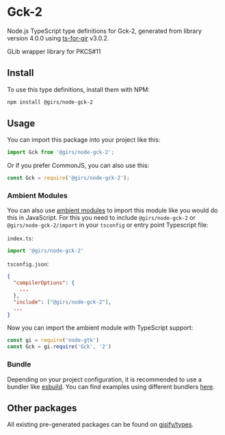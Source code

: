 
# Gck-2

Node.js TypeScript type definitions for Gck-2, generated from library version 4.0.0 using [ts-for-gir](https://github.com/gjsify/ts-for-gir) v3.0.2.

GLib wrapper library for PKCS#11

## Install

To use this type definitions, install them with NPM:
```bash
npm install @girs/node-gck-2
```

## Usage

You can import this package into your project like this:
```ts
import Gck from '@girs/node-gck-2';
```

Or if you prefer CommonJS, you can also use this:
```ts
const Gck = require('@girs/node-gck-2');
```

### Ambient Modules

You can also use [ambient modules](https://github.com/gjsify/ts-for-gir/tree/main/packages/cli#ambient-modules) to import this module like you would do this in JavaScript.
For this you need to include `@girs/node-gck-2` or `@girs/node-gck-2/import` in your `tsconfig` or entry point Typescript file:

`index.ts`:
```ts
import '@girs/node-gck-2'
```

`tsconfig.json`:
```json
{
  "compilerOptions": {
    ...
  },
  "include": ["@girs/node-gck-2"],
  ...
}
```

Now you can import the ambient module with TypeScript support: 

```ts
const gi = require('node-gtk')
const Gck = gi.require('Gck', '2')
```


### Bundle

Depending on your project configuration, it is recommended to use a bundler like [esbuild](https://esbuild.github.io/). You can find examples using different bundlers [here](https://github.com/gjsify/ts-for-gir/tree/main/examples).

## Other packages

All existing pre-generated packages can be found on [gjsify/types](https://github.com/gjsify/types).


